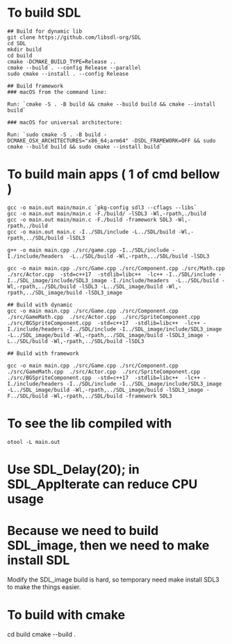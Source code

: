 # To build SDL
    ## Build for dynamic lib
    git clone https://github.com/libsdl-org/SDL
    cd SDL
    mkdir build
    cd build
    cmake -DCMAKE_BUILD_TYPE=Release ..
    cmake --build . --config Release --parallel  
    sudo cmake --install . --config Release

    ## Build framework 
    ### macOS from the command line:

    Run: `cmake -S . -B build && cmake --build build && cmake --install build`

    ### macOS for universal architecture:

    Run: `sudo cmake -S . -B build -DCMAKE_OSX_ARCHITECTURES="x86_64;arm64" -DSDL_FRAMEWORK=OFF && sudo cmake --build build && sudo cmake --install build`

# To build main apps ( 1 of cmd bellow )
    gcc -o main.out main/main.c `pkg-config sdl3 --cflags --libs`
    gcc -o main.out main/main.c -F./build/ -lSDL3 -Wl,-rpath,./build
    gcc -o main.out main/main.c -F./build -framework SDL3 -Wl,-rpath,./build
    gcc -o main.out main.c -I../SDL/include -L../SDL/build -Wl,-rpath,../SDL/build -lSDL3

    g++ -o main main.cpp ./src/game.cpp -I../SDL/include -I./include/headers  -L../SDL/build -Wl,-rpath,../SDL/build -lSDL3

    gcc -o main main.cpp ./src/Game.cpp ./src/Component.cpp ./src/Math.cpp  ./src/Actor.cpp  -std=c++17  -stdlib=libc++  -lc++ -I../SDL/include -I../SDL_image/include/SDL3_image -I./include/headers  -L../SDL/build -Wl,-rpath,../SDL/build -lSDL3 -L../SDL_image/build -Wl,-rpath,../SDL_image/build -lSDL3_image 

    ## Build with dynamic 
    gcc -o main main.cpp ./src/Game.cpp ./src/Component.cpp ./src/GameMath.cpp  ./src/Actor.cpp  ./src/SpriteComponent.cpp ./src/BGSpriteComponent.cpp  -std=c++17  -stdlib=libc++  -lc++ -I./include/headers -I../SDL/include -I../SDL_image/include/SDL3_image -L../SDL_image/build -Wl,-rpath,../SDL_image/build -lSDL3_image -L../SDL/build -Wl,-rpath,../SDL/build -lSDL3 

    ## Build with framework

    gcc -o main main.cpp ./src/Game.cpp ./src/Component.cpp ./src/GameMath.cpp  ./src/Actor.cpp  ./src/SpriteComponent.cpp ./src/BGSpriteComponent.cpp  -std=c++17  -stdlib=libc++  -lc++ -I./include/headers -I../SDL/include -I../SDL_image/include/SDL3_image -L../SDL_image/build -Wl,-rpath,../SDL_image/build -lSDL3_image -F../SDL/build -Wl,-rpath,../SDL/build -framework SDL3

# To see the lib compiled with 
    otool -L main.out

# Use SDL_Delay(20); in SDL_AppIterate can reduce CPU usage   

# Because we need to build SDL_image, then we need to make install SDL
Modify the SDL_image build is hard, so temporary need make install SDL3 to make the things easier.

# To build with cmake
cd build
cmake --build .
